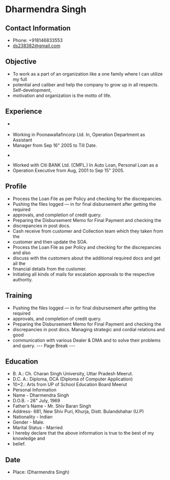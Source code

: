 # Dharmendra Singh

## Contact Information

* Phone: +918146833553
* ds238382@gmail.com


## Objective

* To work as a part of an organization like a one family where I can utilize my full
* potential and caliber and help the company to grow up in all respects. Self-development,
* motivation and organization is the motto of life.


## Experience

* >
* Working in Poonawallafincorp Ltd. In, Operation Department as Assistant
* Manager from Sep 16" 2005 to Till Date.
* >
* Worked with Citi BANK Ltd. (CMFL.) In Auto Loan, Personal Loan as a
* Operation Executive from Aug, 2001 to Sep 15" 2005.


## Profile

* Process the Loan File as per Policy and checking for the discrepancies.
* Pushing the files logged — in for final disbursement after getting the required
* approvals, and completion of credit query.
* Preparing the Disbursement Memo for Final Payment and checking the
* discrepancies in post docs.
* Cash receive from customer and Collection team which they taken from the
* customer and then update the SOA.
* Process the Loan File as per Policy and checking for the discrepancies and also
* discuss with the customers about the additional required docs and get all the
* financial details from the customer.
* Initiating all kinds of mails for escalation approvals to the respective authority.


## Training

* Pushing the files logged — in for final disbursement after getting the required
* approvals, and completion of credit query.
* Preparing the Disbursement Memo for Final Payment and checking the
* discrepancies in post docs. Managing strategic and cordial relations and good
* communication with various Dealer & DMA and to solve their problems and query.
--- Page Break ---


## Education

* B. A.: Ch. Charan Singh University, Uttar Pradesh Meerut.
* D.C. A.: Diploma, DCA (Diploma of Computer Application)
* 10+2.: Arts from UP of School Education Board Meerut
* Personal Information
* Name - Dharmendra Singh
* D.O.B. - 26" July, 1969
* Father’s Name - Mr. Shiv Baran Singh
* Address- 681, New Shiv Puri, Khurja, Distt. Bulandshahar (U.P)
* Nationality - Indian
* Gender - Male.
* Marital Status - Married
* I hereby declare that the above information is true to the best of my knowledge and
* belief.


## Date

* Place: (Dharmendra Singh)

